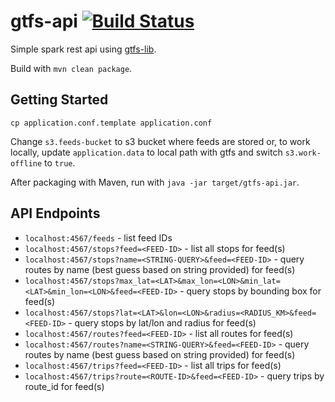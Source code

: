 # gtfs-api [![Build Status](https://travis-ci.org/conveyal/gtfs-api.svg?branch=master)](https://travis-ci.org/conveyal/gtfs-api)

Simple spark rest api using [gtfs-lib](https://github.com/conveyal/gtfs-lib).

Build with `mvn clean package`.

## Getting Started

`cp application.conf.template application.conf`

Change `s3.feeds-bucket` to s3 bucket where feeds are stored or, to work locally, update `application.data` to local path with gtfs and switch `s3.work-offline` to `true`.

After packaging with Maven, run with `java -jar target/gtfs-api.jar`.

## API Endpoints

* `localhost:4567/feeds` - list feed IDs
* `localhost:4567/stops?feed=<FEED-ID>` - list all stops for feed(s)
* `localhost:4567/stops?name=<STRING-QUERY>&feed=<FEED-ID>` - query routes by name (best guess based on string provided) for feed(s)
* `localhost:4567/stops?max_lat=<LAT>&max_lon=<LON>&min_lat=<LAT>&min_lon=<LON>&feed=<FEED-ID>` - query stops by bounding box for feed(s)
* `localhost:4567/stops?lat=<LAT>&lon=<LON>&radius=<RADIUS_KM>&feed=<FEED-ID>` - query stops by lat/lon and radius for feed(s)
* `localhost:4567/routes?feed=<FEED-ID>` - list all routes for feed(s)
* `localhost:4567/routes?name=<STRING-QUERY>&feed=<FEED-ID>` - query routes by name (best guess based on string provided) for feed(s)
* `localhost:4567/trips?feed=<FEED-ID>` - list all trips for feed(s)
* `localhost:4567/trips?route=<ROUTE-ID>&feed=<FEED-ID>` - query trips by route_id for feed(s)